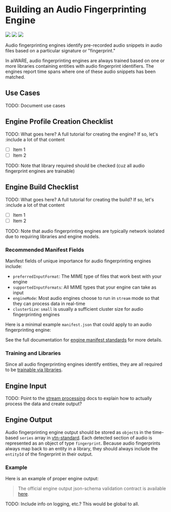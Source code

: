 # Building an Audio Fingerprinting Engine

![](badge/API/Yes/green)
![](badge/Search/Yes/green)
![](badge/UI/Partial/yellow)

Audio fingerprinting engines identify pre-recorded audio snippets in audio files based on a particular signature or "fingerprint."

In aiWARE, audio fingerprinting engines are always trained based on one or more libraries containing entities with audio fingerprint identifiers.
The engines report time spans where one of these audio snippets has been matched.

## Use Cases

TODO: Document use cases

## Engine Profile Creation Checklist

TODO: What goes here?  A full tutorial for creating the engine?  If so, let's :include a lot of that content

- [ ] Item 1
- [ ] Item 2

TODO: Note that library required should be checked (cuz all audio fingerprint engines are trainable)

## Engine Build Checklist

TODO: What goes here?  A full tutorial for creating the build?  If so, let's :include a lot of that content

- [ ] Item 1
- [ ] Item 2

TODO: Note that audio fingerprinting engines are typically network isolated due to requiring libraries and engine models.

### Recommended Manifest Fields

Manifest fields of unique importance for audio fingerprinting engines include:

- `preferredInputFormat`: The MIME type of files that work best with your engine
- `supportedInputFormats`: All MIME types that your engine can take as input
- `engineMode`: Most audio engines choose to run in `stream` mode so that they can process data in real-time
- `clusterSize`: `small` is usually a sufficient cluster size for audio fingerprinting engines

Here is a minimal example `manifest.json` that could apply to an audio fingerprinting engine:

[](manifest.example.json ':include :type=code json')

See the full documentation for [engine manifest standards](/engines/standards/engine-manifest/) for more details.

### Training and Libraries

Since all audio fingerprinting engines identify entities, they are all required to be [trainable via libraries](/libraries/engines).

## Engine Input

TODO: Point to the [stream processing](/engines/processing-modes/stream-processing/) docs to explain how to actually process the data and create output?

## Engine Output

Audio fingerprinting engine output should be stored as `object`s in the time-based `series` array in [vtn-standard](/engines/standards/engine-output/).
Each detected section of audio is represented as an object of type `fingerprint`.
Because audio fingerprints always map back to an entity in a library, they should always include the `entityId` of the fingerprint in their output.

### Example

Here is an example of proper engine output:

[](vtn-standard.example.json ':include :type=code json')

> The official engine output json-schema validation contract is available
[here](/schemas/vtn-standard/audio-fingerprint.json ':ignore').

TODO: Include info on logging, etc.?  This would be global to all.

